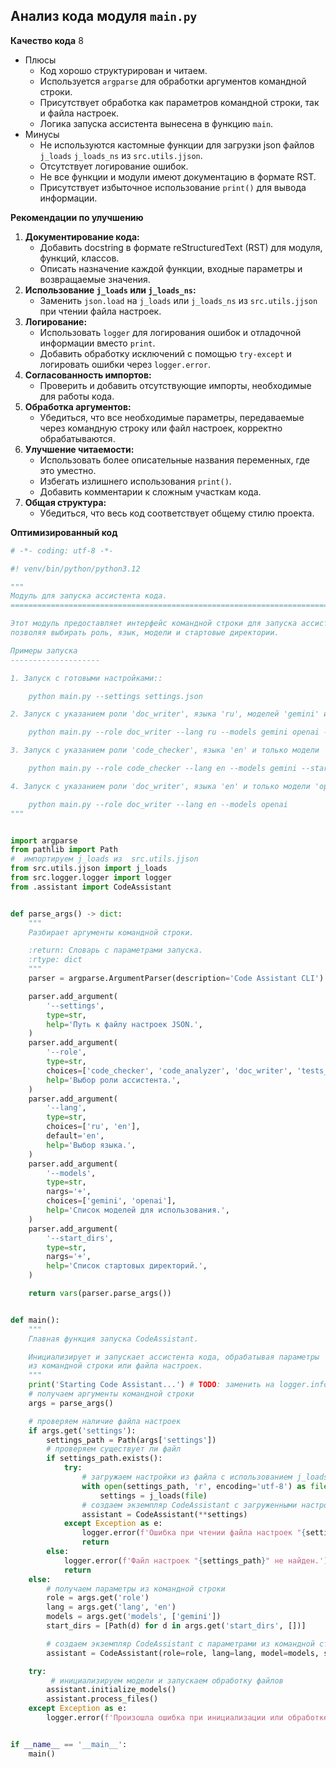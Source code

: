 ## Анализ кода модуля `main.py`

**Качество кода**
8
-  Плюсы
    - Код хорошо структурирован и читаем.
    - Используется `argparse` для обработки аргументов командной строки.
    - Присутствует обработка как параметров командной строки, так и файла настроек.
    - Логика запуска ассистента вынесена в функцию `main`.
-  Минусы
    - Не используются кастомные функции для загрузки json файлов `j_loads` `j_loads_ns` из `src.utils.jjson`.
    - Отсутствует логирование ошибок.
    - Не все функции и модули имеют документацию в формате RST.
    -  Присутствует избыточное использование `print()` для вывода информации.

**Рекомендации по улучшению**

1.  **Документирование кода:**
    - Добавить docstring в формате reStructuredText (RST) для модуля, функций, классов.
    - Описать назначение каждой функции, входные параметры и возвращаемые значения.
2.  **Использование `j_loads` или `j_loads_ns`:**
    - Заменить `json.load` на `j_loads` или `j_loads_ns` из `src.utils.jjson` при чтении файла настроек.
3.  **Логирование:**
    - Использовать `logger` для логирования ошибок и отладочной информации вместо `print`.
    - Добавить обработку исключений с помощью `try-except` и логировать ошибки через `logger.error`.
4.  **Согласованность импортов:**
    - Проверить и добавить отсутствующие импорты, необходимые для работы кода.
5.  **Обработка аргументов:**
    - Убедиться, что все необходимые параметры, передаваемые через командную строку или файл настроек, корректно обрабатываются.
6.  **Улучшение читаемости:**
    - Использовать более описательные названия переменных, где это уместно.
    - Избегать излишнего использования `print()`.
    - Добавить комментарии к сложным участкам кода.
7.  **Общая структура:**
    - Убедиться, что весь код соответствует общему стилю проекта.

**Оптимизированный код**

```python
# -*- coding: utf-8 -*-

#! venv/bin/python/python3.12

"""
Модуль для запуска ассистента кода.
=========================================================================================

Этот модуль предоставляет интерфейс командной строки для запуска ассистента кода,
позволяя выбирать роль, язык, модели и стартовые директории.

Примеры запуска
--------------------

1. Запуск с готовыми настройками::

    python main.py --settings settings.json

2. Запуск с указанием роли 'doc_writer', языка 'ru', моделей 'gemini' и 'openai', а также стартовых директорий::

    python main.py --role doc_writer --lang ru --models gemini openai --start_dirs /path/to/dir1 /path/to/dir2

3. Запуск с указанием роли 'code_checker', языка 'en' и только модели 'gemini', а также стартовой директории::

    python main.py --role code_checker --lang en --models gemini --start_dirs /path/to/dir

4. Запуск с указанием роли 'doc_writer', языка 'en' и только модели 'openai'::

    python main.py --role doc_writer --lang en --models openai
"""


import argparse
from pathlib import Path
#  импортируем j_loads из  src.utils.jjson
from src.utils.jjson import j_loads
from src.logger.logger import logger
from .assistant import CodeAssistant


def parse_args() -> dict:
    """
    Разбирает аргументы командной строки.

    :return: Словарь с параметрами запуска.
    :rtype: dict
    """
    parser = argparse.ArgumentParser(description='Code Assistant CLI')

    parser.add_argument(
        '--settings',
        type=str,
        help='Путь к файлу настроек JSON.',
    )
    parser.add_argument(
        '--role',
        type=str,
        choices=['code_checker', 'code_analyzer', 'doc_writer', 'tests_creator'],
        help='Выбор роли ассистента.',
    )
    parser.add_argument(
        '--lang',
        type=str,
        choices=['ru', 'en'],
        default='en',
        help='Выбор языка.',
    )
    parser.add_argument(
        '--models',
        type=str,
        nargs='+',
        choices=['gemini', 'openai'],
        help='Список моделей для использования.',
    )
    parser.add_argument(
        '--start_dirs',
        type=str,
        nargs='+',
        help='Список стартовых директорий.',
    )

    return vars(parser.parse_args())


def main():
    """
    Главная функция запуска CodeAssistant.

    Инициализирует и запускает ассистента кода, обрабатывая параметры
    из командной строки или файла настроек.
    """
    print('Starting Code Assistant...') # TODO: заменить на logger.info
    # получаем аргументы командной строки
    args = parse_args()

    # проверяем наличие файла настроек
    if args.get('settings'):
        settings_path = Path(args['settings'])
        # проверяем существует ли файл
        if settings_path.exists():
            try:
                # загружаем настройки из файла с использованием j_loads
                with open(settings_path, 'r', encoding='utf-8') as file:
                    settings = j_loads(file)
                # создаем экземпляр CodeAssistant с загруженными настройками
                assistant = CodeAssistant(**settings)
            except Exception as e:
                logger.error(f'Ошибка при чтении файла настроек "{settings_path}": {e}')
                return
        else:
            logger.error(f'Файл настроек "{settings_path}" не найден.')
            return
    else:
        # получаем параметры из командной строки
        role = args.get('role')
        lang = args.get('lang', 'en')
        models = args.get('models', ['gemini'])
        start_dirs = [Path(d) for d in args.get('start_dirs', [])]

        # создаем экземпляр CodeAssistant с параметрами из командной строки
        assistant = CodeAssistant(role=role, lang=lang, model=models, start_dirs=start_dirs)

    try:
         # инициализируем модели и запускаем обработку файлов
        assistant.initialize_models()
        assistant.process_files()
    except Exception as e:
        logger.error(f'Произошла ошибка при инициализации или обработке файлов: {e}')


if __name__ == '__main__':
    main()